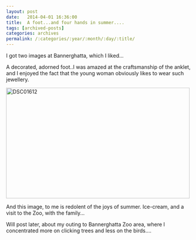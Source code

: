 ```yaml
---
layout: post
date:	2014-04-01 16:36:00
title:  A foot...and four hands in summer....
tags: [archived-posts]
categories: archives
permalink: /:categories/:year/:month/:day/:title/
---
```

I got two images at Bannerghatta, which I liked...


A decorated, adorned foot..I was amazed at the craftsmanship of the anklet, and I enjoyed the fact that the young woman obviously likes to wear such jewellery.

<a href="https://www.flickr.com/photos/86494503@N00/13557279865" title="DSC01612 by mohandep, on Flickr"><img src="https://farm3.staticflickr.com/2900/13557279865_9304c4fa41.jpg" width="500" height="301" alt="DSC01612"></a>


And this image, to me is redolent of the joys of summer. Ice-cream, and a visit to the Zoo, with the family...


<lj-embed id="1120"/>

Will post later,  about my outing to Bannerghatta Zoo area, where I concentrated more on clicking trees and less on the birds....
